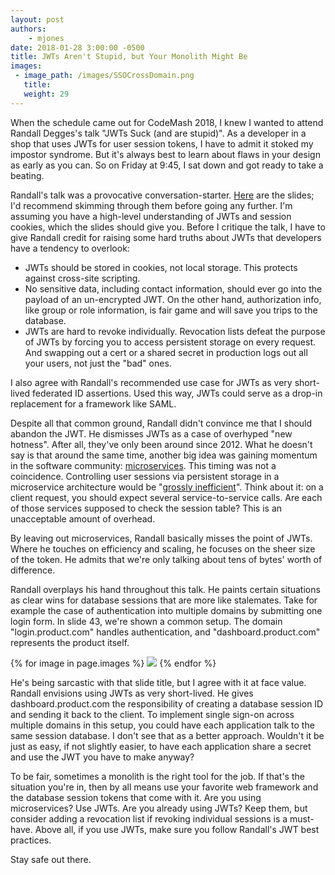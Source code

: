 ```yaml
---
layout: post
authors:
    - mjones
date: 2018-01-28 3:00:00 -0500
title: JWTs Aren't Stupid, but Your Monolith Might Be
images:
 - image_path: /images/SSOCrossDomain.png
   title:
   weight: 29
---
```


When the schedule came out for CodeMash 2018, I knew I wanted to attend Randall Degges's talk "JWTs Suck (and are stupid)". As a developer in a shop that uses JWTs for user session tokens, I have to admit it stoked my impostor syndrome. But it's always best to learn about flaws in your design as early as you can. So on Friday at 9:45, I sat down and got ready to take a beating.

Randall's talk was a provocative conversation-starter. [Here](https://speakerdeck.com/rdegges/jwts-suck-and-are-stupid) are the slides; I'd recommend skimming through them before going any further. I'm assuming you have a high-level understanding of JWTs and session cookies, which the slides should give you. Before I critique the talk, I have to give Randall credit for raising some hard truths about JWTs that developers have a tendency to overlook:

* JWTs should be stored in cookies, not local storage. This protects against cross-site scripting.
* No sensitive data, including contact information, should ever go into the payload of an un-encrypted JWT. On the other hand, authorization info, like group or role information, is fair game and will save you trips to the database.
* JWTs are hard to revoke individually. Revocation lists defeat the purpose of JWTs by forcing you to access persistent storage on every request. And swapping out a cert or a shared secret in production logs out all your users, not just the "bad" ones.

I also agree with Randall's recommended use case for JWTs as very short-lived federated ID assertions. Used this way, JWTs could serve as a drop-in replacement for a framework like SAML.

Despite all that common ground, Randall didn't convince me that I should abandon the JWT. He dismisses JWTs as a case of overhyped "new hotness". After all, they've only been around since 2012. What he doesn't say is that around the same time, another big idea was gaining momentum in the software community: [microservices](http://2012.33degree.org/talk/show/67). This timing was not a coincidence. Controlling user sessions via persistent storage in a microservice architecture would be "[grossly inefficient](https://nordicapis.com/how-to-control-user-identity-within-microservices/)". Think about it: on a client request, you should expect several service-to-service calls. Are each of those services supposed to check the session table? This is an unacceptable amount of overhead.

By leaving out  microservices, Randall basically misses the point of JWTs. Where he touches on efficiency and scaling, he focuses on the sheer size of the token. He admits that we're only talking about tens of bytes' worth of difference.

Randall overplays his hand throughout this talk. He paints certain situations as clear wins for database sessions that are more like stalemates. Take for example the case of authentication into multiple domains by submitting one login form. In slide 43, we're shown a common setup. The domain "login.product.com" handles authentication, and "dashboard.product.com" represents the product itself.

{% for image in page.images %}
<img src="{{ image.image_path }}"/>
{% endfor %}

 He's being sarcastic with that slide title, but I agree with it at face value. Randall envisions using JWTs as very short-lived. He gives dashboard.product.com the responsibility of creating a database session ID and sending it back to the client. To implement single sign-on across multiple domains in this setup, you could have each application talk to the same session database. I don't see that as a better approach. Wouldn't it be just as easy, if not slightly easier, to have each application share a secret and use the JWT you have to make anyway?

To be fair, sometimes a monolith is the right tool for the job. If that's the situation you're in, then by all means use your favorite web framework and the database session tokens that come with it. Are you using microservices? Use JWTs. Are you already using JWTs? Keep them, but consider adding a revocation list if revoking individual sessions is a must-have. Above all, if you use JWTs, make sure you follow Randall's JWT best practices.

Stay safe out there.
